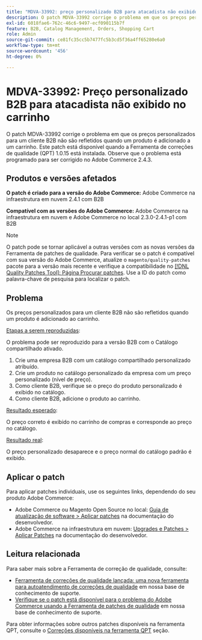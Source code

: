 ```yaml
---
title: "MDVA-33992: preço personalizado B2B para atacadista não exibido no carrinho"
description: O patch MDVA-33992 corrige o problema em que os preços personalizados para um cliente B2B não são refletidos quando um produto é adicionado a um carrinho. Este patch está disponível quando a Ferramenta de correções de qualidade (QPT) 1.0.15 está instalada. Observe que o problema está programado para ser corrigido no Adobe Commerce 2.4.3.
exl-id: 6018fae6-762c-46c6-9497-ecf090115b7f
feature: B2B, Catalog Management, Orders, Shopping Cart
role: Admin
source-git-commit: ce81fc35cc5b7477fc5b3cd5f36a4ff65280e6a0
workflow-type: tm+mt
source-wordcount: '456'
ht-degree: 0%

---
```


# MDVA-33992: Preço personalizado B2B para atacadista não exibido no carrinho

O patch MDVA-33992 corrige o problema em que os preços personalizados para um cliente B2B não são refletidos quando um produto é adicionado a um carrinho. Este patch está disponível quando a Ferramenta de correções de qualidade (QPT) 1.0.15 está instalada. Observe que o problema está programado para ser corrigido no Adobe Commerce 2.4.3.

## Produtos e versões afetados

**O patch é criado para a versão do Adobe Commerce:** Adobe Commerce na infraestrutura em nuvem 2.4.1 com B2B

**Compatível com as versões do Adobe Commerce:** Adobe Commerce na infraestrutura em nuvem e Adobe Commerce no local 2.3.0-2.4.1-p1 com B2B

>[!NOTE]
>
>O patch pode se tornar aplicável a outras versões com as novas versões da Ferramenta de patches de qualidade. Para verificar se o patch é compatível com sua versão do Adobe Commerce, atualize o `magento/quality-patches` pacote para a versão mais recente e verifique a compatibilidade no [[!DNL Quality Patches Tool]: Página Procurar patches](https://devdocs.magento.com/quality-patches/tool.html#patch-grid). Use a ID do patch como palavra-chave de pesquisa para localizar o patch.

## Problema

Os preços personalizados para um cliente B2B não são refletidos quando um produto é adicionado ao carrinho.

<u>Etapas a serem reproduzidas</u>:

O problema pode ser reproduzido para a versão B2B com o Catálogo compartilhado ativado.

1. Crie uma empresa B2B com um catálogo compartilhado personalizado atribuído.
1. Crie um produto no catálogo personalizado da empresa com um preço personalizado (nível de preço).
1. Como cliente B2B, verifique se o preço do produto personalizado é exibido no catálogo.
1. Como cliente B2B, adicione o produto ao carrinho.

<u>Resultado esperado</u>:

O preço correto é exibido no carrinho de compras e corresponde ao preço no catálogo.

<u>Resultado real</u>:

O preço personalizado desaparece e o preço normal do catálogo padrão é exibido.

## Aplicar o patch

Para aplicar patches individuais, use os seguintes links, dependendo do seu produto Adobe Commerce:

* Adobe Commerce ou Magento Open Source no local: [Guia de atualização de software > Aplicar patches](https://devdocs.magento.com/guides/v2.4/comp-mgr/patching/mqp.html) na documentação do desenvolvedor.
* Adobe Commerce na infraestrutura em nuvem: [Upgrades e Patches > Aplicar Patches](https://devdocs.magento.com/cloud/project/project-patch.html) na documentação do desenvolvedor.

## Leitura relacionada

Para saber mais sobre a Ferramenta de correção de qualidade, consulte:

* [Ferramenta de correções de qualidade lançada: uma nova ferramenta para autoatendimento de correções de qualidade](/help/announcements/adobe-commerce-announcements/magento-quality-patches-released-new-tool-to-self-serve-quality-patches.md) em nossa base de conhecimento de suporte.
* [Verifique se o patch está disponível para o problema do Adobe Commerce usando a Ferramenta de patches de qualidade](/help/support-tools/patches-available-in-qpt-tool/check-patch-for-magento-issue-with-magento-quality-patches.md) em nossa base de conhecimento de suporte.

Para obter informações sobre outros patches disponíveis na ferramenta QPT, consulte o [Correções disponíveis na ferramenta QPT](https://support.magento.com/hc/en-us/sections/360010506631-Patches-available-in-QPT-tool-) seção.
